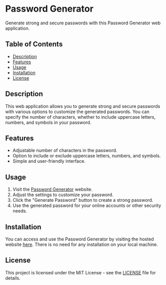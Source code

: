 # Password Generator

Generate strong and secure passwords with this Password Generator web application.

## Table of Contents
- [Description](#description)
- [Features](#features)
- [Usage](#usage)
- [Installation](#installation)
- [License](#license)

## Description

This web application allows you to generate strong and secure passwords with various options to customize the generated passwords. You can specify the number of characters, whether to include uppercase letters, numbers, and symbols in your password.

## Features

- Adjustable number of characters in the password.
- Option to include or exclude uppercase letters, numbers, and symbols.
- Simple and user-friendly interface.

## Usage

1. Visit the [Password Generator](#) website.
2. Adjust the settings to customize your password.
3. Click the "Generate Password" button to create a strong password.
4. Use the generated password for your online accounts or other security needs.

## Installation

You can access and use the Password Generator by visiting the hosted website [here](#). There is no need for any installation on your local machine.

## License

This project is licensed under the MIT License - see the [LICENSE](LICENSE) file for details.
